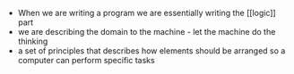 - When we are writing a program we are essentially writing the [[logic]] part
- we are describing the domain to the machine - let the machine do the thinking
- a set of principles that describes how elements should be arranged so a computer can perform specific tasks